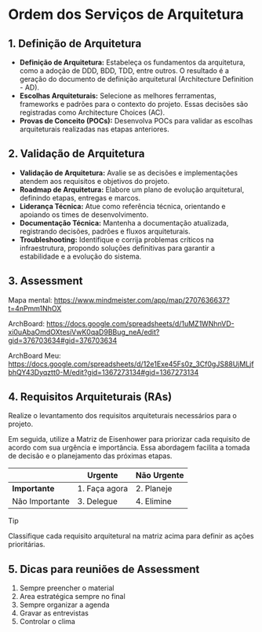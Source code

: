# Ordem dos Serviços de Arquitetura

## 1. Definição de Arquitetura

- **Definição de Arquitetura:** Estabeleça os fundamentos da arquitetura, como a adoção de DDD, BDD, TDD, entre outros. O resultado é a geração do documento de definição arquitetural (Architecture Definition - AD).
- **Escolhas Arquiteturais:** Selecione as melhores ferramentas, frameworks e padrões para o contexto do projeto. Essas decisões são registradas como Architecture Choices (AC).
- **Provas de Conceito (POCs):** Desenvolva POCs para validar as escolhas arquiteturais realizadas nas etapas anteriores.

## 2. Validação de Arquitetura

- **Validação de Arquitetura:** Avalie se as decisões e implementações atendem aos requisitos e objetivos do projeto.
- **Roadmap de Arquitetura:** Elabore um plano de evolução arquitetural, definindo etapas, entregas e marcos.
- **Liderança Técnica:** Atue como referência técnica, orientando e apoiando os times de desenvolvimento.
- **Documentação Técnica:** Mantenha a documentação atualizada, registrando decisões, padrões e fluxos arquiteturais.
- **Troubleshooting:** Identifique e corrija problemas críticos na infraestrutura, propondo soluções definitivas para garantir a estabilidade e a evolução do sistema.

## 3. Assessment

Mapa mental: https://www.mindmeister.com/app/map/2707636637?t=4nPmm1NhOX

ArchBoard: https://docs.google.com/spreadsheets/d/1uMZ1WNhnVD-xi0uAbaOmdOXtesiVwK0qaD9BBug_neA/edit?gid=376703634#gid=376703634

ArchBoard Meu: https://docs.google.com/spreadsheets/d/12e1Exe45Fs0z_3Cf0gJS88UjMLjfbhQY43Dyqztt0-M/edit?gid=1367273134#gid=1367273134

## 4. Requisitos Arquiteturais (RAs)

Realize o levantamento dos requisitos arquiteturais necessários para o projeto.

Em seguida, utilize a Matriz de Eisenhower para priorizar cada requisito de acordo com sua urgência e importância. Essa abordagem facilita a tomada de decisão e o planejamento das próximas etapas.

|                | **Urgente**   | **Não Urgente** |
| -------------- | ------------- | --------------- |
| **Importante** | 1. Faça agora | 2. Planeje      |
| Não Importante | 3. Delegue    | 4. Elimine      |

> [!TIP]
> Classifique cada requisito arquitetural na matriz acima para definir as ações prioritárias.

## 5. Dicas para reuniões de Assessment

1. Sempre preencher o material
2. Area estratégica sempre no final
3. Sempre organizar a agenda
4. Gravar as entrevistas
5. Controlar o clima
